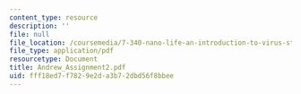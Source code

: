 ```yaml
---
content_type: resource
description: ''
file: null
file_location: /coursemedia/7-340-nano-life-an-introduction-to-virus-structure-and-assembly-fall-2005/fff18ed7f7829e2da3b72dbd56f8bbee_Andrew_Assignment2.pdf
file_type: application/pdf
resourcetype: Document
title: Andrew_Assignment2.pdf
uid: fff18ed7-f782-9e2d-a3b7-2dbd56f8bbee
---
```

